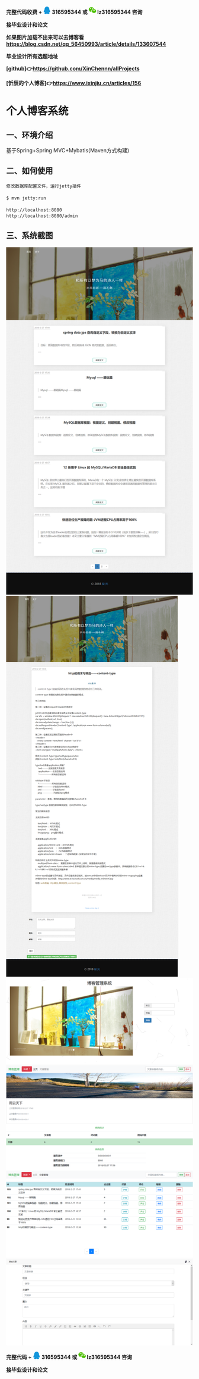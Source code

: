 **完整代码收费 +  <img src="./preview/qq.svg" width="20"> 316595344     或   <img src="./preview/weChat.svg" width="20"> lz316595344  咨询** 

**接毕业设计和论文**

**如果图片加载不出来可以去博客看 https://blog.csdn.net/qq_56450993/article/details/133607544**

**毕业设计所有选题地址**

**[github]👉https://github.com/XinChennn/allProjects**

**[忻辰的个人博客]👉https://www.ixinjiu.cn/articles/156**

# 个人博客系统

## 一、环境介绍

基于Spring+Spring MVC+Mybatis(Maven方式构建)

## 二、如何使用
```
修改数据库配置文件，运行jetty插件

$ mvn jetty:run

http://localhost:8080
http://localhost:8080/admin 
```
## 三、系统截图

<img src="./preview/1.png">

<img src="./preview/2.png">

<img src="./preview/3.png">

<img src="./preview/4.png">

<img src="./preview/5.png">

<img src="./preview/6.png">


**完整代码 +  <img src="./preview/qq.svg" width="20"> 316595344     或   <img src="./preview/weChat.svg" width="20"> lz316595344  咨询** 

**接毕业设计和论文**